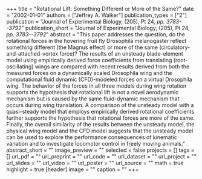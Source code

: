 +++
title = "Rotational Lift: Something Different or More of the Same?"
date = "2002-01-01"
authors = ["Jeffrey A. Walker"]
publication_types = ["2"]
publication = "Journal of Experimental Biology, (205), Pt 24, _pp. 3783--3792_"
publication_short = "Journal of Experimental Biology, (205), Pt 24, _pp. 3783--3792_"
abstract = "This paper addresses the question, do the rotational forces in the hovering fruit fly Drosophila melanogaster reflect something different (the Magnus effect) or more of the same (circulatory-and-attached-vortex force)? The results of an unsteady blade-element model using empirically derived force coefficients from translating (root-oscillating) wings are compared with recent results derived from both the measured forces on a dynamically scaled Drosophila wing and the computational fluid dynamic (CFD)-modeled forces on a virtual Drosophila wing. The behavior of the forces in all three models during wing rotation supports the hypothesis that rotational lift is not a novel aerodynamic mechanism but is caused by the same fluid-dynamic mechanism that occurs during wing translation. A comparison of the unsteady model with a quasi-steady model that employs empirically derived rotational coefficients further supports the hypothesis that rotational forces are more of the same. Finally, the overall similarity of the results between the unsteady model, the physical wing model and the CFD model suggests that the unsteady model can be used to explore the performance consequences of kinematic variation and to investigate locomotor control in freely moving animals."
abstract_short = ""
image_preview = ""
selected = false
projects = []
tags = []
url_pdf = ""
url_preprint = ""
url_code = ""
url_dataset = ""
url_project = ""
url_slides = ""
url_video = ""
url_poster = ""
url_source = ""
math = true
highlight = true
[header]
image = ""
caption = ""
+++
